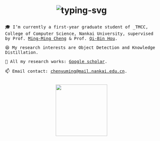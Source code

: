 <h1 align="center">
    <p align="center">
   <img src="https://readme-typing-svg.herokuapp.com?font=Noto+Serif+TC&weight=900&size=64&pause=1000&color=FFFFFF&center=true&vCenter=true&width=1300&height=100&lines=%E2%9D%A4+%E9%99%88%E5%AE%87%E9%93%AD+Yu-Ming+Chen" alt="typing-svg">
</p>
</h1>

<samp>
  
:mortar_board: I’m currently a first-year graduate student of _TMCC, College of Computer Science, Nankai University, supervised by Prof. [Ming-Ming Cheng](https://mmcheng.net) & Prof. [Qi-Bin Hou](https://houqb.github.io/).

:laughing: My research interests are Object Detection and Knowledge Distillation.
  
:page_with_curl: All my research works: [Google scholar](https://scholar.google.com/citations?user=EweNbRAAAAAJ&hl=zh-CN).
  
:mailbox: Email contact: chenyuming@mail.nankai.edu.cn.

<br>

<div align="center">
    <img height="170px" src="https://github-readme-stats.vercel.app/api?username=FishAndWasabi&show_icons=true&theme=radical" />
</div>
